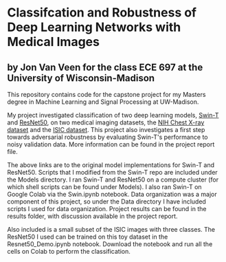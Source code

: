 # Classifcation and Robustness of Deep Learning Networks with Medical Images
## by Jon Van Veen for the class ECE 697 at the University of Wisconsin-Madison

This repository contains code for the capstone project for my Masters degree in Machine Learning and Signal Processing at UW-Madison. 

My project investigated classification of two deep learning models, [Swin-T](https://github.com/microsoft/Swin-Transformer) and [ResNet50](https://pytorch.org/tutorials/beginner/transfer_learning_tutorial.html), on two medical imaging datasets, the [NIH Chest X-ray dataset](https://cloud.google.com/healthcare-api/docs/resources/public-datasets/nih-chest) and the [ISIC dataset](https://challenge.isic-archive.com/data/). This project also investigates a first step towards adversarial robustness by evaluating Swin-T's performance to noisy validation data. More information can be found in the project report file.

The above links are to the original model implementations for Swin-T and ResNet50. Scripts that I modified from the Swin-T repo are included under the Models directory. I ran Swin-T and ResNet50 on a compute cluster (for which shell scripts can be found under Models). I also ran Swin-T on Google Colab via the Swin.ipynb notebook. Data organization was a major component of this project, so under the Data directory I have included scripts I used for data organization. Project results can be found in the results folder, with discussion available in the project report.

Also included is a small subset of the ISIC images with three classes. The ResNet50 I used can be trained on this toy dataset in the Resnet50_Demo.ipynb notebook. Download the notebook and run all the cells on Colab to perform the classification. 

